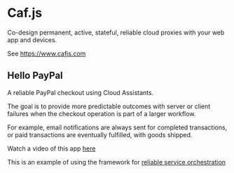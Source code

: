 # Caf.js

Co-design permanent, active, stateful, reliable cloud proxies with your web app and devices.

See https://www.cafjs.com

## Hello PayPal

A reliable PayPal checkout using Cloud Assistants.

The goal is to provide more predictable outcomes with server or client failures when the checkout operation is part of a larger workflow.

For example, email notifications are always sent for completed transactions, or paid transactions are eventually fulfilled, with goods shipped.

Watch a video of this app [here](https://youtu.be/rZ8_SJUCS7Y)

This is an example of using the framework for [reliable service orchestration](https://www.cafjslabs.com/orchestration)

